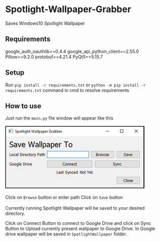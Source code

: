 # Spotlight-Wallpaper-Grabber

Saves Windows10 Spotlight Wallpaper

## Requirements

google_auth_oauthlib==0.4.4
google_api_python_client==2.55.0
Pillow==9.2.0
protobuf==4.21.4
PyQt5==5.15.7

## Setup

Run `pip install -r requirements.txt` or `python -m pip install -r requirements.txt` command in cmd to resolve requirements

## How to use

Just run the `main.py` file
window will appear like this<br><br>
<img src=Screenshots/first_screen.png><br><br>
Click on `Browse` button or enter path
Click on `Save` button <br><br>
Currently running Spotlight Wallpaper will be saved to your desired directory.

Click on Connect Button to connect to Google Drive and click on Sync Button to Upload currently present wallpaper to Google Drive.
In Google drive wallpaper will be saved in `SpotlightWallpaper` folder.
